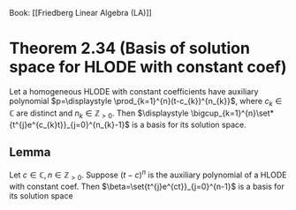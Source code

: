 Book: [[Friedberg Linear Algebra (LA)]]
# Theorem 2.34 (Basis of solution space for HLODE with constant coef)
Let a homogeneous HLODE with constant coefficients have auxiliary polynomial $p=\displaystyle \prod_{k=1}^{n}(t-c_{k})^{n_{k}}$, where $c_{k}\in \mathbb{C}$ are distinct and $n_{k}\in \mathbb{Z}_{>0}$.
Then $\displaystyle \bigcup_{k=1}^{n}\set*{t^{j}e^{c_{k}t}}_{j=0}^{n_{k}-1}$ is a basis for its solution space.
## Lemma
Let $c\in \mathbb{C},n\in \mathbb{Z}_{>0}$.
Suppose $(t-c)^{n}$ is the auxiliary polynomial of a HLODE with constant coef. 
Then $\beta=\set{t^{j}e^{ct}}_{j=0}^{n-1}$ is a basis for its solution space